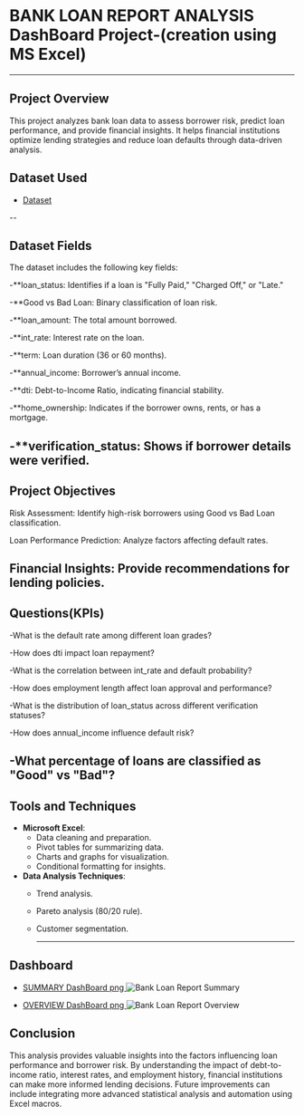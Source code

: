 # BANK  LOAN  REPORT ANALYSIS DashBoard Project-(creation using MS Excel)
---
## Project Overview
This project analyzes bank loan data to assess borrower risk, predict loan performance, and provide financial insights. It helps financial institutions optimize lending strategies and reduce loan defaults through data-driven analysis.

## Dataset Used
- <a href="https://github.com/arjun-chanda/Bank-Loan-Report-/blob/main/Bank%20Loan%20Analysis%20Project.xlsx">Dataset</a>

--
## Dataset Fields

The dataset includes the following key fields:

-**loan_status: Identifies if a loan is "Fully Paid," "Charged Off," or "Late."

-**Good vs Bad Loan: Binary classification of loan risk.

-**loan_amount: The total amount borrowed.

-**int_rate: Interest rate on the loan.

-**term: Loan duration (36 or 60 months).

-**annual_income: Borrower’s annual income.

-**dti: Debt-to-Income Ratio, indicating financial stability.

-**home_ownership: Indicates if the borrower owns, rents, or has a mortgage.

-**verification_status: Shows if borrower details were verified.
-
## Project Objectives

Risk Assessment: Identify high-risk borrowers using Good vs Bad Loan classification.

Loan Performance Prediction: Analyze factors affecting default rates.

Financial Insights: Provide recommendations for lending policies.
-
## Questions(KPIs)

-What is the default rate among different loan grades?

-How does dti impact loan repayment?

-What is the correlation between int_rate and default probability?

-How does employment length affect loan approval and performance?

-What is the distribution of loan_status across different verification statuses?

-How does annual_income influence default risk?

-What percentage of loans are classified as "Good" vs "Bad"?
--
## Tools and Techniques
- **Microsoft Excel**:
  - Data cleaning and preparation.
  - Pivot tables for summarizing data.
  - Charts and graphs for visualization.
  - Conditional formatting for insights.
- **Data Analysis Techniques**:
  - Trend analysis.
  - Pareto analysis (80/20 rule).
  - Customer segmentation.

    ---

## Dashboard
- <a href="https://github.com/arjun-chanda/Bank-Loan-Report-/blob/main/Bank%20Loan%20Report%20Summary.png">SUMMARY DashBoard png </a>
![Bank Loan Report Summary](https://github.com/user-attachments/assets/3370b053-2f8a-45d5-8344-47503796c73b)

- <a href="https://github.com/arjun-chanda/Bank-Loan-Report-/blob/main/Bank%20Loan%20Report%20Overview.png">OVERVIEW DashBoard png </a>
![Bank Loan Report Overview](https://github.com/user-attachments/assets/d840bd1e-31d4-4599-b28d-cb5a3ef2cd64)

## Conclusion

This analysis provides valuable insights into the factors influencing loan performance and borrower risk. By understanding the impact of debt-to-income ratio, interest rates, and employment history, financial institutions can make more informed lending decisions. Future improvements can include integrating more advanced statistical analysis and automation using Excel macros.









